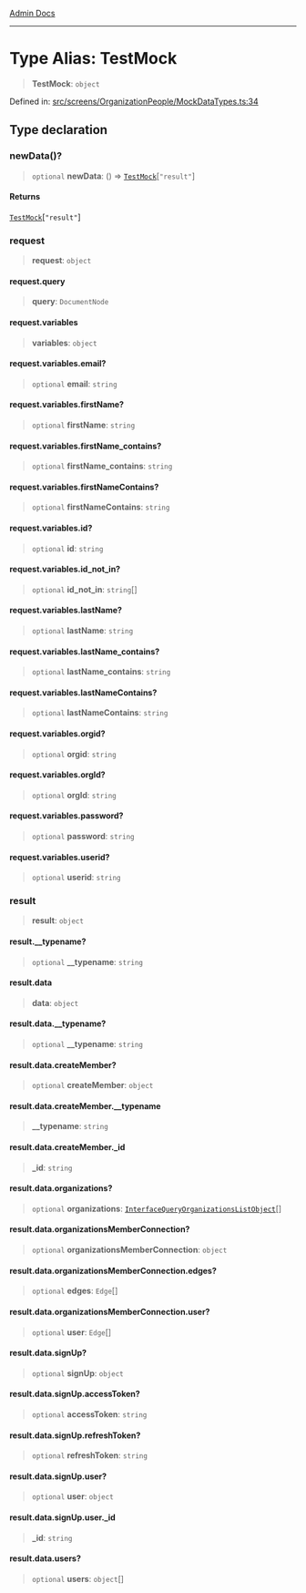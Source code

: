[Admin Docs](/)

***

# Type Alias: TestMock

> **TestMock**: `object`

Defined in: [src/screens/OrganizationPeople/MockDataTypes.ts:34](https://github.com/syedali237/talawa-admin/blob/dd4a08e622d0fa38bcf9758a530e8cdf917dbac8/src/screens/OrganizationPeople/MockDataTypes.ts#L34)

## Type declaration

### newData()?

> `optional` **newData**: () => [`TestMock`](TestMock.md)\[`"result"`\]

#### Returns

[`TestMock`](TestMock.md)\[`"result"`\]

### request

> **request**: `object`

#### request.query

> **query**: `DocumentNode`

#### request.variables

> **variables**: `object`

#### request.variables.email?

> `optional` **email**: `string`

#### request.variables.firstName?

> `optional` **firstName**: `string`

#### request.variables.firstName\_contains?

> `optional` **firstName\_contains**: `string`

#### request.variables.firstNameContains?

> `optional` **firstNameContains**: `string`

#### request.variables.id?

> `optional` **id**: `string`

#### request.variables.id\_not\_in?

> `optional` **id\_not\_in**: `string`[]

#### request.variables.lastName?

> `optional` **lastName**: `string`

#### request.variables.lastName\_contains?

> `optional` **lastName\_contains**: `string`

#### request.variables.lastNameContains?

> `optional` **lastNameContains**: `string`

#### request.variables.orgid?

> `optional` **orgid**: `string`

#### request.variables.orgId?

> `optional` **orgId**: `string`

#### request.variables.password?

> `optional` **password**: `string`

#### request.variables.userid?

> `optional` **userid**: `string`

### result

> **result**: `object`

#### result.\_\_typename?

> `optional` **\_\_typename**: `string`

#### result.data

> **data**: `object`

#### result.data.\_\_typename?

> `optional` **\_\_typename**: `string`

#### result.data.createMember?

> `optional` **createMember**: `object`

#### result.data.createMember.\_\_typename

> **\_\_typename**: `string`

#### result.data.createMember.\_id

> **\_id**: `string`

#### result.data.organizations?

> `optional` **organizations**: [`InterfaceQueryOrganizationsListObject`](../../../../utils/interfaces/interfaces/InterfaceQueryOrganizationsListObject.md)[]

#### result.data.organizationsMemberConnection?

> `optional` **organizationsMemberConnection**: `object`

#### result.data.organizationsMemberConnection.edges?

> `optional` **edges**: `Edge`[]

#### result.data.organizationsMemberConnection.user?

> `optional` **user**: `Edge`[]

#### result.data.signUp?

> `optional` **signUp**: `object`

#### result.data.signUp.accessToken?

> `optional` **accessToken**: `string`

#### result.data.signUp.refreshToken?

> `optional` **refreshToken**: `string`

#### result.data.signUp.user?

> `optional` **user**: `object`

#### result.data.signUp.user.\_id

> **\_id**: `string`

#### result.data.users?

> `optional` **users**: `object`[]
